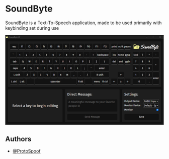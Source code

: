 # SoundByte

SoundByte is a Text-To-Speech application, made to be used primarily with keybinding set during use

![SoundByte Image](https://github.com/ProtoSpoof/SoundByte/blob/main/soundbyte.png)

## Authors

- [@ProtoSpoof](https://www.github.com/ProtoSpoof)
